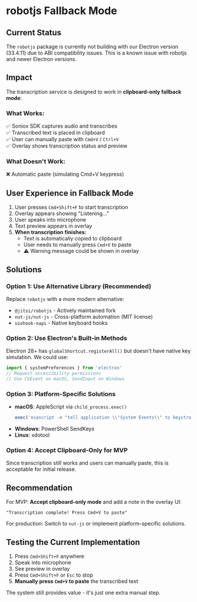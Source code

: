 # robotjs Fallback Mode

## Current Status

The `robotjs` package is currently not building with our Electron version (33.4.11) due to ABI compatibility issues. This is a known issue with robotjs and newer Electron versions.

## Impact

The transcription service is designed to work in **clipboard-only fallback mode**:

### What Works:
✅ Soniox SDK captures audio and transcribes  
✅ Transcribed text is placed in clipboard  
✅ User can manually paste with `Cmd+V` / `Ctrl+V`  
✅ Overlay shows transcription status and preview  

### What Doesn't Work:
❌ Automatic paste (simulating Cmd+V keypress)

## User Experience in Fallback Mode

1. User presses `Cmd+Shift+F` to start transcription
2. Overlay appears showing "Listening..."
3. User speaks into microphone
4. Text preview appears in overlay
5. **When transcription finishes:**
   - Text is automatically copied to clipboard
   - User needs to manually press `Cmd+V` to paste
   - ⚠️ Warning message could be shown in overlay

## Solutions

### Option 1: Use Alternative Library (Recommended)
Replace `robotjs` with a more modern alternative:
- `@jitsi/robotjs` - Actively maintained fork
- `nut-js/nut-js` - Cross-platform automation (MIT license)
- `uiohook-napi` - Native keyboard hooks

### Option 2: Use Electron's Built-in Methods
Electron 28+ has `globalShortcut.registerAll()` but doesn't have native key simulation.
We could use:
```typescript
import { systemPreferences } from 'electron'
// Request accessibility permissions
// Use CGEvent on macOS, SendInput on Windows
```

### Option 3: Platform-Specific Solutions
- **macOS**: AppleScript via `child_process.exec()`
  ```typescript
  exec('osascript -e "tell application \\"System Events\\" to keystroke \\"v\\" using {command down}"')
  ```
- **Windows**: PowerShell SendKeys
- **Linux**: xdotool

### Option 4: Accept Clipboard-Only for MVP
Since transcription still works and users can manually paste, this is acceptable for initial release.

## Recommendation

For MVP: **Accept clipboard-only mode** and add a note in the overlay UI:
```
"Transcription complete! Press Cmd+V to paste"
```

For production: Switch to `nut-js` or implement platform-specific solutions.

## Testing the Current Implementation

1. Press `Cmd+Shift+F` anywhere
2. Speak into microphone
3. See preview in overlay
4. Press `Cmd+Shift+F` or `Esc` to stop
5. **Manually press `Cmd+V` to paste** the transcribed text

The system still provides value - it's just one extra manual step.


